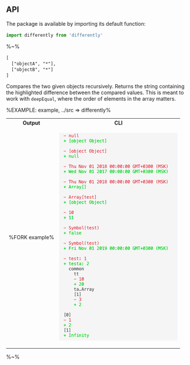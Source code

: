 ## API

The package is available by importing its default function:

```js
import differently from 'differently'
```

%~%

```## differently =>
[
  ["objectA", "*"],
  ["objectB", "*"]
]
```

Compares the two given objects recursively. Returns the string containing the highlighted difference between the compared values. This is meant to work with `deepEqual`, where the order of elements in the array matters.

%EXAMPLE: example, ../src => differently%

<table>
<tr><th>Output</th><th>CLI</th></tr>
<tr><td>

%FORK example%
</td><td>

![Showing the color differently](doc/doc.png)
</td></tr>
</table>

%~%